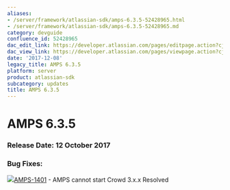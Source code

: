 ```yaml
---
aliases:
- /server/framework/atlassian-sdk/amps-6.3.5-52428965.html
- /server/framework/atlassian-sdk/amps-6.3.5-52428965.md
category: devguide
confluence_id: 52428965
dac_edit_link: https://developer.atlassian.com/pages/editpage.action?cjm=wozere&pageId=52428965
dac_view_link: https://developer.atlassian.com/pages/viewpage.action?cjm=wozere&pageId=52428965
date: '2017-12-08'
legacy_title: AMPS 6.3.5
platform: server
product: atlassian-sdk
subcategory: updates
title: AMPS 6.3.5
---
```

# AMPS 6.3.5

### Release Date: 12 October 2017

### Bug Fixes: 

<a href="https://ecosystem.atlassian.net/browse/AMPS-1401?src=confmacro" class="jira-issue-key"><img src="https://ecosystem.atlassian.net/secure/viewavatar?size=xsmall&amp;avatarId=15303&amp;avatarType=issuetype" class="icon" />AMPS-1401</a> - AMPS cannot start Crowd 3.x.x Resolved
































































































































































































































































































































































































































































